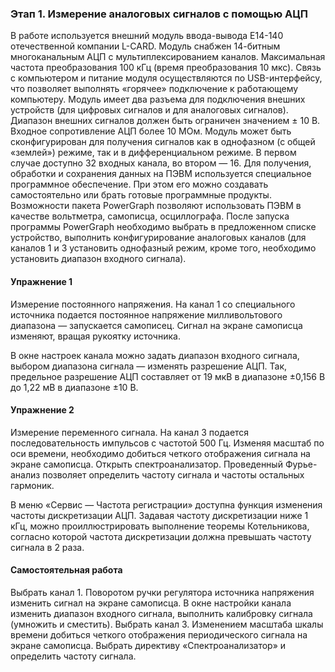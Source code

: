 ### Этап 1. Измерение аналоговых сигналов с помощью АЦП 

В работе используется внешний модуль ввода-вывода E14-140 отечественной компании L-CARD. Модуль снабжен 14-битным многоканальным АЦП с мультиплексированием каналов. Максимальная частота преобразования 100 кГц (время преобразования 10 мкс). Связь с компьютером и питание модуля осуществляются по USB-интерфейсу, что позволяет выполнять «горячее» подключение к работающему компьютеру. 
Модуль имеет два разъема для подключения внешних устройств 
(для цифровых сигналов и для аналоговых сигналов). Диапазон внешних сигналов должен быть ограничен значением $\pm$ 10 В. Входное сопротивление АЦП более 10 МОм. Модуль может быть сконфигурирован для получения сигналов как в однофазном (с общей «землей») режиме, так и в дифференциальном режиме. В первом случае доступно 32 входных канала, во втором — 16. 
Для получения, обработки и сохранения данных на ПЭВМ используется специальное программное обеспечение. При этом его можно создавать самостоятельно или брать готовые программные продукты. Возможности пакета PowerGraph позволяют использовать ПЭВМ в качестве вольтметра, самописца, осциллографа. 
После запуска программы PowerGraph необходимо выбрать в предложенном списке устройство, выполнить конфигурирование аналоговых каналов (для каналов 1 и 3 установить однофазный режим, кроме того, необходимо установить диапазон входного сигнала). 

#### Упражнение 1

Измерение постоянного напряжения. На канал 1 со специального источника подается постоянное напряжение милливольтового диапазона — запускается самописец. Сигнал на экране самописца изменяют, вращая рукоятку источника.  

В окне настроек канала можно задать диапазон входного сигнала, выбором диапазона сигнала — изменять разрешение АЦП. Так, предельное разрешение АЦП составляет от 19 мкВ в диапазоне $\pm$0,156 В до 1,22 мВ в диапазоне $\pm$10 В. 

#### Упражнение 2

Измерение переменного сигнала. На канал 3 подается последовательность импульсов с частотой 500 Гц. Изменяя масштаб по оси времени, необходимо добиться четкого отображения сигнала на экране самописца. Открыть спектроанализатор. Проведенный Фурье-анализ позволяет определить частоту сигнала и частоты остальных гармоник.  

В меню «Сервис — Частота регистрации» доступна функция изменения частоты дискретизации АЦП. Задавая частоту дискретизации ниже 1 кГц, можно проиллюстрировать выполнение теоремы Котельникова, согласно которой частота дискретизации должна превышать частоту сигнала в 2 раза. 

#### Самостоятельная работа

Выбрать канал 1. Поворотом ручки регулятора источника напряжения изменить сигнал на экране самописца. В окне настройки канала изменить диапазон входного сигнала, выполнить калибровку сигнала (умножить и сместить).  Выбрать канал 3. Изменением масштаба шкалы времени добиться четкого отображения периодического сигнала на экране самописца. Выбрать директиву «Спектроанализатор» и определить частоту сигнала. 